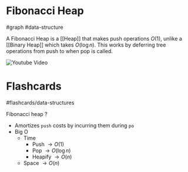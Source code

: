 # Fibonacci Heap
#graph #data-structure 

A Fibonacci Heap is a [[Heap]] that makes push operations $O(1)$, unlike a [[Binary Heap]] which takes $O(\log n)$. This works by deferring tree operations from push to when pop is called. 

![Youtube Video](https://www.youtube.com/watch?v=6JxvKfSV9Ns)
# Flashcards
#flashcards/data-structures 

Fibonacci heap
?
- Amortizes `push` costs by incurring them during `po`
- Big O
	- Time
		- Push $\to O(1)$
		- Pop $\to O(\log n)$
		- Heapify $\to O(n)$
	- Space $\to O(n)$
<!--SR:!2025-01-21,3,250-->
